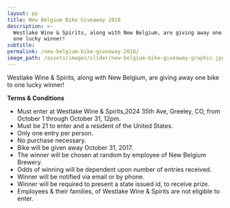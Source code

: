 ```yaml
---
layout: pp
title: New Belgium Bike Giveaway 2018
description: >-
  Westlake Wine & Spirits, along with New Belgium, are giving away one bike to
  one lucky winner!
subtitle:
permalink: /new-belgium-bike-giveaway-2018/
image_path: /assets/images/slider/new-belgium-bike-giveaway-graphic.jpg
---
```



Westlake Wine & Spirits, along with New Belgium, are giving away one bike to one lucky winner!

**Terms & Conditions**

* Must enter at Westlake Wine & Spirits,2024 35th Ave, Greeley, CO, from October 1 through October 31, 12pm.
* Must be 21 to enter and a resident of the United States.
* Only one entry per person.
* No purchase necessary.
* Bike will be given away October 31, 2017.
* The winner will be chosen at random by employee of New Belgium Brewery.
* Odds of winning will be dependent upon number of entries received.
* Winner will be notified via email or by phone.
* Winner will be required to present a state issued id, to receive prize.
* Employees & their families, of Westlake Wine & Spirits are not eligible to enter.